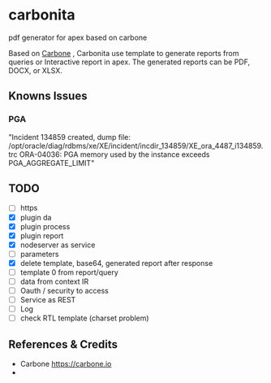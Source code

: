 # carbonita
pdf generator for apex based on carbone

Based on [Carbone](https://carbone.io)  , Carbonita use template to generate reports from queries or Interactive report in apex.
The generated reports can be PDF, DOCX, or XLSX.
##  Knowns Issues
### PGA 
"Incident 134859 created, dump file: /opt/oracle/diag/rdbms/xe/XE/incident/incdir_134859/XE_ora_4487_i134859.trc
ORA-04036: PGA memory used by the instance exceeds PGA_AGGREGATE_LIMIT"


## TODO
- [ ] https
- [x] plugin da
- [x] plugin process
- [x] plugin report
- [x] nodeserver  as service
- [ ] parameters
- [x] delete template, base64, generated report after response 
- [ ] template 0 from report/query
- [ ] data from context IR
- [ ] Oauth / security to access
- [ ] Service as REST
- [ ] Log
- [ ] check RTL template (charset problem)

## References & Credits
- Carbone https://carbone.io
- 